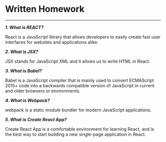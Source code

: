 # Written Homework
***


***1. What is REACT?***

React is a JavaScript library that allows developers to easily create fast user interfaces for websites and applications alike.

***2. What is JSX?***

JSX stands for JavaScript XML and it allows us to write HTML in React.



***3. What is Babel?***

Babel is a JavaScript compiler that is mainly used to convert ECMAScript 2015+ code into a backwards compatible version of JavaScript in current and older browsers or environments.


***4. What is Webpack?***

webpack is a static module bundler for modern JavaScript applications.


***5. What is Create React App?***

Create React App is a comfortable environment for learning React, and is the best way to start building a new single-page application in React.